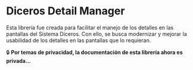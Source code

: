 # Diceros Detail Manager

Esta librería fue creada para facilitar el manejo de los detalles en las pantallas del Sistema Diceros. Con ello, se busca modernizar y mejorar la usabilidad de los detalles en las pantallas que lo requieran.

🔒 **Por temas de privacidad, la documentación de esta librería ahora es privada...**
